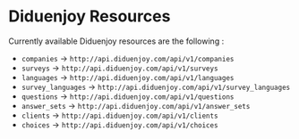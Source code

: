 # Diduenjoy Resources

Currently available Diduenjoy resources are the following :

- `companies`        -> `http://api.diduenjoy.com/api/v1/companies`
- `surveys`          -> `http://api.diduenjoy.com/api/v1/surveys`
- `languages`        -> `http://api.diduenjoy.com/api/v1/languages`
- `survey_languages` -> `http://api.diduenjoy.com/api/v1/survey_languages`
- `questions`        -> `http://api.diduenjoy.com/api/v1/questions`
- `answer_sets`      -> `http://api.diduenjoy.com/api/v1/answer_sets`
- `clients`          -> `http://api.diduenjoy.com/api/v1/clients`
- `choices`          -> `http://api.diduenjoy.com/api/v1/choices`